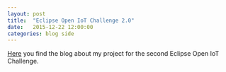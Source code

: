 ```yaml
---
layout: post
title:  "Eclipse Open IoT Challenge 2.0"  
date:   2015-12-22 12:00:00
categories: blog side
---
```


[Here](http://open-iot-challenge.bittailor.ch/edition/second) you find the blog about my project for the second Eclipse Open IoT Challenge.
